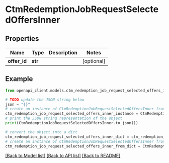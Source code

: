 # CtmRedemptionJobRequestSelectedOffersInner


## Properties

Name | Type | Description | Notes
------------ | ------------- | ------------- | -------------
**offer_id** | **str** |  | [optional] 

## Example

```python
from openapi_client.models.ctm_redemption_job_request_selected_offers_inner import CtmRedemptionJobRequestSelectedOffersInner

# TODO update the JSON string below
json = "{}"
# create an instance of CtmRedemptionJobRequestSelectedOffersInner from a JSON string
ctm_redemption_job_request_selected_offers_inner_instance = CtmRedemptionJobRequestSelectedOffersInner.from_json(json)
# print the JSON string representation of the object
print(CtmRedemptionJobRequestSelectedOffersInner.to_json())

# convert the object into a dict
ctm_redemption_job_request_selected_offers_inner_dict = ctm_redemption_job_request_selected_offers_inner_instance.to_dict()
# create an instance of CtmRedemptionJobRequestSelectedOffersInner from a dict
ctm_redemption_job_request_selected_offers_inner_from_dict = CtmRedemptionJobRequestSelectedOffersInner.from_dict(ctm_redemption_job_request_selected_offers_inner_dict)
```
[[Back to Model list]](../README.md#documentation-for-models) [[Back to API list]](../README.md#documentation-for-api-endpoints) [[Back to README]](../README.md)


